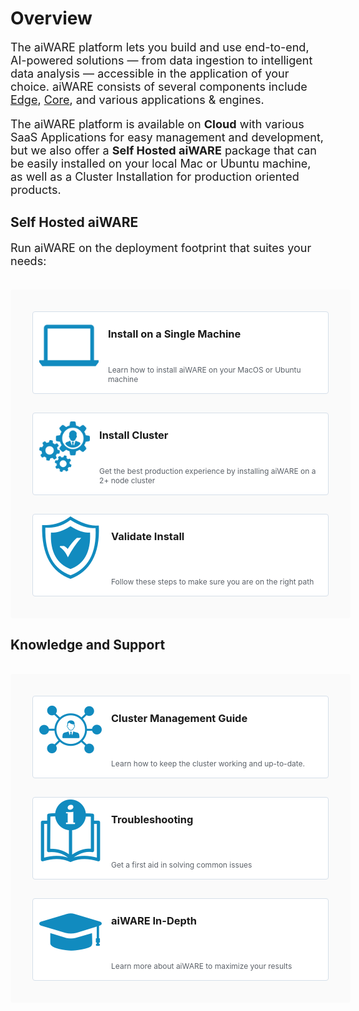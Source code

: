 <style>
     p, ul, ol, li { font-size: 18px !important;}
     
     .container{
        /* padding-right: 50px; */
        display: flex;
        flex-direction: column;
    }
    .section{
        display: flex;
        justify-content: center;
        /* align-items: center; */
        flex-direction: row;
        flex-wrap: wrap;
        width: 100%;
    }
    .image-or-video{
        display: flex;
        justify-content: center;
        align-items: center;
        min-width: 500px;
        height: 350px;
        background: #FAFAFA;

    }
    .card{
        display: flex;
        margin: 15px;
        /* justify-content: space-between; */
        min-width: 333px;
        border: 0.5px solid #D5DFE9;
        background: #FFFFFF;
        padding: 10px;
        height: 110px;
        border-radius: 4px;
        text-decoration: none;
        flex: 3;
    }
    .card:hover{
        background: #F9FCFF;
        border: 0.5px solid #118BBF;
        box-shadow: 0px 0px 10px rgba(0, 0, 0, 0.15);
        cursor: pointer;
    }
    .icon{
        display: flex;
        justify-content: center;
        align-items: center;
        min-width: 60px;
        height: 90px;
    }
    .card-content h3{
        padding: 0;
        margin: 0;
    }
    .card-content div{
        color: #5C6269;
        font-size: 12px;
    }
    .card-content{
        display: flex;
        flex-direction: column;
        height: 90px;
        justify-content: space-between;
        padding: 15px 0px 25px 15px;
    }
    .card-container{
        align-items: center;
        background: #FAFAFA;
        padding: 20px;
        border-radius: 4px;
    }
    .info-text{
        padding-right:30px; 
        padding-top:50px; 
        flex: 6; 
        min-width: 400px
    }
</style>

# Overview

The aiWARE platform lets you build and use end-to-end, AI-powered solutions — from data ingestion to intelligent data analysis — accessible in the application of your choice. aiWARE consists of several components include [Edge](/aiware/aiWARE-in-depth/?id=architectural-overview), [Core](/apis/), and various applications & engines.

The aiWARE platform is available on **Cloud** with various SaaS Applications for easy management and development, but we also offer a **Self Hosted aiWARE** package that can be easily installed on your local Mac or Ubuntu machine, as well as a Cluster Installation for production oriented products.

## Self Hosted aiWARE <!-- {docsify-ignore} -->
Run aiWARE on the deployment footprint that suites your needs: 

<br>
<div class="section card-container">
<a class="card" href="/#/aiware/install/install">
<div class="icon">

![local](../icons/laptop.svg)
</div>
<div class="card-content">
<h3>Install on a Single Machine</h3>
<div>
    Learn how to install aiWARE on your MacOS or Ubuntu machine
</div>
</div>
</a>

<a class="card" href="/#/aiware/install/cluster?id=cluster-deployment">
<div class="icon">

![cluster](../icons/install.svg)
</div>
<div class="card-content">
<h3>Install Cluster</h3>
<div>
    Get the best production experience by installing aiWARE on a 2+ node cluster 
</div>
</div>
</a>

<a class="card" href="/#/aiware/install/validate">
<div class="icon">

![validate](../icons/validate.svg)
</div>
<div class="card-content">
<h3>Validate Install</h3>
<div>
    Follow these steps to make sure you are on the right path
</div>
</div>
</a>

</div>

## Knowledge and Support <!-- {docsify-ignore} -->

<br>
<div class="section card-container">

<a class="card" href="/#/aiware/manage/">
<div class="icon">

![cluster-management](../icons/cluster-management.svg)
</div>
<div class="card-content">
<h3>Cluster Management Guide</h3>
<div>
    Learn how to keep the cluster working and up-to-date.
</div>
</div>
</a>

<a class="card" href="/#/aiware/troubleshooting/">
<div class="icon">

![troubleshooting](../icons/troubleshooting.svg)
</div>
<div class="card-content">
<h3>Troubleshooting</h3>
<div>
    Get a first aid in solving common issues
</div>
</div>
</a>

<a class="card" href="/#/aiware/aiWARE-in-depth/">
<div class="icon">

![aiware-in-depth](../icons/aiware-in-depth.svg)
</div>
<div class="card-content">
<h3>aiWARE In-Depth</h3>
<div>
    Learn more about aiWARE to maximize your results
</div>
</div>
</a>

</div>




<style>
     p, ul, ol, li { font-size: 18px !important;}
</style>
